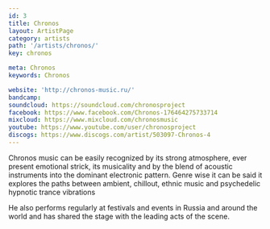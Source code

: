 ```yaml
---
id: 3
title: Chronos
layout: ArtistPage
category: artists
path: '/artists/chronos/'
key: chronos

meta: Chronos
keywords: Chronos

website: 'http://chronos-music.ru/'
bandcamp: 
soundcloud: https://soundcloud.com/chronosproject
facebook: https://www.facebook.com/Chronos-176464275733714
mixcloud: https://www.mixcloud.com/chronosmusic
youtube: https://www.youtube.com/user/chronosproject
discogs: https://www.discogs.com/artist/503097-Chronos-4
---
```


Chronos music can be easily recognized by its strong atmosphere, ever present emotional strick, its musicality and by the blend of acoustic instruments into the dominant electronic pattern. Genre wise it can be said it explores the paths between ambient, chillout, ethnic music and psychedelic hypnotic trance vibrations

He also performs regularly at festivals and events in Russia and around the world and has shared the stage with the leading acts of the scene.
